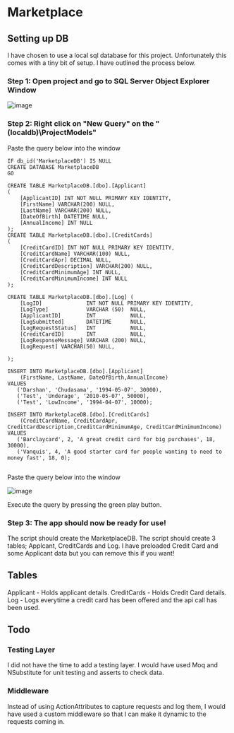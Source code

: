 # Marketplace

## Setting up DB

I have chosen to use a local sql database for this project. Unfortunately this comes with a tiny bit of setup. I have outlined the process below. 

### Step 1: Open project and go to SQL Server Object Explorer Window

![image](https://user-images.githubusercontent.com/61197838/157852015-db6ab1e6-d73c-4bb2-ae67-84ed9797ed55.png)

### Step 2: Right click on "New Query" on the "(localdb)\ProjectModels"

Paste the query below into the window

```
IF db_id('MarketplaceDB') IS NULL 
CREATE DATABASE MarketplaceDB
GO

CREATE TABLE MarketplaceDB.[dbo].[Applicant]
(
	[ApplicantID] INT NOT NULL PRIMARY KEY IDENTITY, 
    [FirstName] VARCHAR(200) NULL, 
    [LastName] VARCHAR(200) NULL, 
    [DateOfBirth] DATETIME NULL, 
    [AnnualIncome] INT NULL
);
CREATE TABLE MarketplaceDB.[dbo].[CreditCards]
(
	[CreditCardID] INT NOT NULL PRIMARY KEY IDENTITY, 
    [CreditCardName] VARCHAR(100) NULL, 
    [CreditCardApr] DECIMAL NULL, 
    [CreditCardDescription] VARCHAR(200) NULL, 
    [CreditCardMinimumAge] INT NULL, 
    [CreditCardMinimumIncome] INT NULL
);

CREATE TABLE MarketplaceDB.[dbo].[Log] (
    [LogID]              INT NOT NULL PRIMARY KEY IDENTITY, 
    [LogType]            VARCHAR (50)  NULL,
    [ApplicantID]        INT           NULL,
    [LogSubmitted]       DATETIME      NULL,
    [LogRequestStatus]   INT           NULL,
    [CreditCardID]       INT           NULL,
    [LogResponseMessage] VARCHAR (200) NULL,
    [LogRequest] VARCHAR(50) NULL, 
 
);

INSERT INTO MarketplaceDB.[dbo].[Applicant]
    (FirstName, LastName, DateOfBirth,AnnualIncome)
VALUES 
   ('Darshan', 'Chudasama', '1994-05-07', 30000),
   ('Test', 'Underage', '2010-05-07', 50000),
   ('Test', 'LowIncome', '1994-04-07', 10000);

INSERT INTO MarketplaceDB.[dbo].[CreditCards]
    (CreditCardName, CreditCardApr, CreditCardDescription,CreditCardMinimumAge, CreditCardMinimumIncome)
VALUES 
   ('Barclaycard', 2, 'A great credit card for big purchases', 18, 30000),
   ('Vanquis', 4, 'A good starter card for people wanting to need to money fast', 18, 0);


```
Paste the query below into the window

![image](https://user-images.githubusercontent.com/61197838/157853345-363070ea-10d4-4457-bf01-6cf9d04bf7a2.png)

Execute the query by pressing the green play button. 

### Step 3: The app should now be ready for use!
The script should create the MarketplaceDB. 
The script should create 3 tables; Applcant, CreditCards and Log. 
I have preloaded Credit Card and some Applicant data but you can remove this if you want!

## Tables
Applicant - Holds applicant details.
CreditCards - Holds Credit Card details.
Log - Logs everytime a credit card has been offered and the api call has been used. 

## Todo
### Testing Layer
I did not have the time to add a testing layer. I would have used Moq and NSubstitute for unit testing and asserts to check data. 

### Middleware
Instead of using ActionAttributes to capture requests and log them, I would have used a custom middleware so that I can make it dynamic to the requests coming in. 
